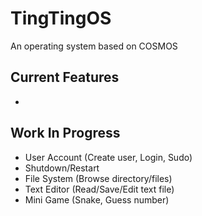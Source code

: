 # TingTingOS
An operating system based on COSMOS

## Current Features
* 

## Work In Progress
* User Account (Create user, Login, Sudo)
* Shutdown/Restart
* File System (Browse directory/files)
* Text Editor (Read/Save/Edit text file)
* Mini Game (Snake, Guess number)
